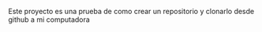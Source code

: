 Este proyecto es una prueba de como crear un repositorio y clonarlo desde github a mi computadora 


